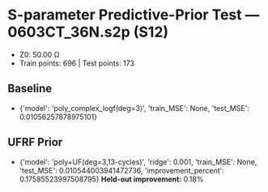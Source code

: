 # S-parameter Predictive-Prior Test — 0603CT_36N.s2p (S12)
- Z0: 50.00 Ω
- Train points: 696  |  Test points: 173

## Baseline
- {'model': 'poly_complex_logf(deg=3)', 'train_MSE': None, 'test_MSE': 0.01056257878975101}

## UFRF Prior
- {'model': 'poly+UF(deg=3,13-cycles)', 'ridge': 0.001, 'train_MSE': None, 'test_MSE': 0.010544003941472736, 'improvement_percent': 0.17585523997508795}
**Held-out improvement:** 0.18%